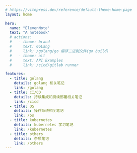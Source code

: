 ```yaml
---
# https://vitepress.dev/reference/default-theme-home-page
layout: home

hero:
  name: "ElevenNote"
  text: "A notebook"
  # actions:
  #   - theme: brand
  #     text: GoLang
  #     link: /golang/go 编译二进制文件(go build)
  #   - theme: alt
  #     text: API Examples
  #     link: /cicd/gitlab runner

features:
  - title: golang
    details: golang 相关笔记
    link: /golang
  - title: CI/CD
    details: 持续集成和持续部署相关笔记
    link: /cicd
  - title: OS
    details: 操作系统相关笔记
    link: /os
  - title: kubernetes
    details: kubernetes 学习笔记
    link: /kubernetes
  - title: others
    details: 杂项笔记
    link: /others
---
```


